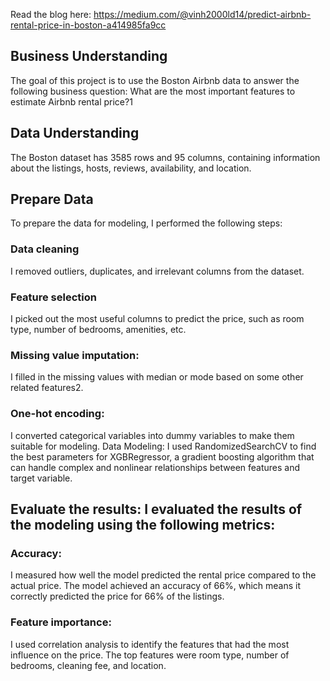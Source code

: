 Read the blog here: https://medium.com/@vinh2000ld14/predict-airbnb-rental-price-in-boston-a414985fa9cc
## Business Understanding
The goal of this project is to use the Boston Airbnb data to answer the following business question: What are the most important features to estimate Airbnb rental price?1

## Data Understanding 
The Boston dataset has 3585 rows and 95 columns, containing information about the listings, hosts, reviews, availability, and location.

## Prepare Data
To prepare the data for modeling, I performed the following steps:

### Data cleaning
 I removed outliers, duplicates, and irrelevant columns from the dataset.
### Feature selection
 I picked out the most useful columns to predict the price, such as room type, number of bedrooms, amenities, etc.
### Missing value imputation:
 I filled in the missing values with median or mode based on some other related features2.
### One-hot encoding:
 I converted categorical variables into dummy variables to make them suitable for modeling.
Data Modeling: I used RandomizedSearchCV to find the best parameters for XGBRegressor, a gradient boosting algorithm that can handle complex and nonlinear relationships between features and target variable.

## Evaluate the results: I evaluated the results of the modeling using the following metrics:

### Accuracy: 
I measured how well the model predicted the rental price compared to the actual price. The model achieved an accuracy of 66%, which means it correctly predicted the price for 66% of the listings.
### Feature importance: 
I used correlation analysis to identify the features that had the most influence on the price. The top features were room type, number of bedrooms, cleaning fee, and location.
